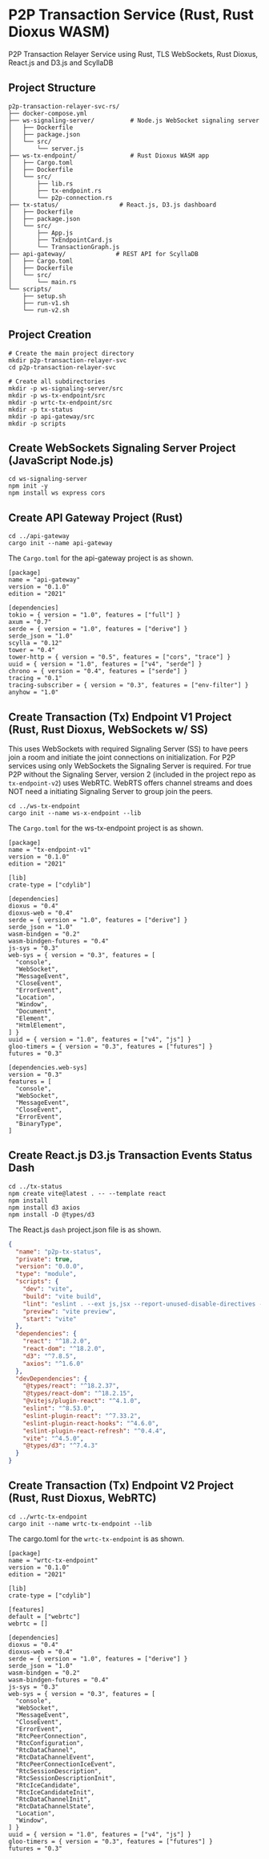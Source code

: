 # P2P Transaction Service (Rust, Rust Dioxus WASM)
P2P Transaction Relayer Service using Rust, TLS WebSockets, Rust Dioxus, React.js and D3.js and ScyllaDB


## Project Structure
```shell
p2p-transaction-relayer-svc-rs/
├── docker-compose.yml
├── ws-signaling-server/          # Node.js WebSocket signaling server
│   ├── Dockerfile
│   ├── package.json
│   └── src/
│       └── server.js
├── ws-tx-endpoint/               # Rust Dioxus WASM app
│   ├── Cargo.toml
│   ├── Dockerfile
│   └── src/
│       ├── lib.rs
│       ├── tx-endpoint.rs
│       └── p2p-connection.rs
├── tx-status/                 # React.js, D3.js dashboard
│   ├── Dockerfile
│   ├── package.json
│   └── src/
│       ├── App.js
│       ├── TxEndpointCard.js
│       └── TransactionGraph.js
├── api-gateway/              # REST API for ScyllaDB
│   ├── Cargo.toml
│   ├── Dockerfile
│   └── src/
│       └── main.rs
└── scripts/
    ├── setup.sh
    ├── run-v1.sh
    └── run-v2.sh
```


## Project Creation

```shell
# Create the main project directory
mkdir p2p-transaction-relayer-svc
cd p2p-transaction-relayer-svc

# Create all subdirectories
mkdir -p ws-signaling-server/src
mkdir -p ws-tx-endpoint/src
mkdir -p wrtc-tx-endpoint/src
mkdir -p tx-status
mkdir -p api-gateway/src
mkdir -p scripts
```


## Create WebSockets Signaling Server Project (JavaScript Node.js)

```shell
cd ws-signaling-server
npm init -y
npm install ws express cors
```


## Create API Gateway Project (Rust)

```shell
cd ../api-gateway
cargo init --name api-gateway
```

The `Cargo.toml` for the api-gateway project is as shown.

```shell
[package]
name = "api-gateway"
version = "0.1.0"
edition = "2021"

[dependencies]
tokio = { version = "1.0", features = ["full"] }
axum = "0.7"
serde = { version = "1.0", features = ["derive"] }
serde_json = "1.0"
scylla = "0.12"
tower = "0.4"
tower-http = { version = "0.5", features = ["cors", "trace"] }
uuid = { version = "1.0", features = ["v4", "serde"] }
chrono = { version = "0.4", features = ["serde"] }
tracing = "0.1"
tracing-subscriber = { version = "0.3", features = ["env-filter"] }
anyhow = "1.0"
```


## Create Transaction (Tx) Endpoint V1 Project (Rust, Rust Dioxus, WebSockets w/ SS)

This uses WebSockets with required Signaling Server (SS) to have peers join a room and initiate the joint
connections on initialization. For P2P services using only WebSockets the Signaling Server is required. For true P2P without the Signaling Server, version 2 (included in the project repo as `tx-endpoint-v2`) uses WebRTC. WebRTS offers channel streams and does NOT need a initiating Signaling Server to group join the peers.

```shell
cd ../ws-tx-endpoint
cargo init --name ws-x-endpoint --lib
```

The `Cargo.toml` for the ws-tx-endpoint project is as shown.

```shell
[package]
name = "tx-endpoint-v1"
version = "0.1.0"
edition = "2021"

[lib]
crate-type = ["cdylib"]

[dependencies]
dioxus = "0.4"
dioxus-web = "0.4"
serde = { version = "1.0", features = ["derive"] }
serde_json = "1.0"
wasm-bindgen = "0.2"
wasm-bindgen-futures = "0.4"
js-sys = "0.3"
web-sys = { version = "0.3", features = [
  "console",
  "WebSocket",
  "MessageEvent",
  "CloseEvent",
  "ErrorEvent",
  "Location",
  "Window",
  "Document",
  "Element",
  "HtmlElement",
] }
uuid = { version = "1.0", features = ["v4", "js"] }
gloo-timers = { version = "0.3", features = ["futures"] }
futures = "0.3"

[dependencies.web-sys]
version = "0.3"
features = [
  "console",
  "WebSocket",
  "MessageEvent",
  "CloseEvent",
  "ErrorEvent",
  "BinaryType",
]
```


## Create React.js D3.js Transaction Events Status Dash 

```shell
cd ../tx-status
npm create vite@latest . -- --template react
npm install
npm install d3 axios
npm install -D @types/d3
```

The React.js `dash` project.json file is as shown.

```json
{
  "name": "p2p-tx-status",
  "private": true,
  "version": "0.0.0",
  "type": "module",
  "scripts": {
    "dev": "vite",
    "build": "vite build",
    "lint": "eslint . --ext js,jsx --report-unused-disable-directives --max-warnings 0",
    "preview": "vite preview",
    "start": "vite"
  },
  "dependencies": {
    "react": "^18.2.0",
    "react-dom": "^18.2.0",
    "d3": "^7.8.5",
    "axios": "^1.6.0"
  },
  "devDependencies": {
    "@types/react": "^18.2.37",
    "@types/react-dom": "^18.2.15",
    "@vitejs/plugin-react": "^4.1.0",
    "eslint": "^8.53.0",
    "eslint-plugin-react": "^7.33.2",
    "eslint-plugin-react-hooks": "^4.6.0",
    "eslint-plugin-react-refresh": "^0.4.4",
    "vite": "^4.5.0",
    "@types/d3": "^7.4.3"
  }
}
```


## Create Transaction (Tx) Endpoint V2 Project (Rust, Rust Dioxus, WebRTC)

```shell
cd ../wrtc-tx-endpoint
cargo init --name wrtc-tx-endpoint --lib
```

The cargo.toml for the `wrtc-tx-endpoint` is as shown.

```shell
[package]
name = "wrtc-tx-endpoint"
version = "0.1.0"
edition = "2021"

[lib]
crate-type = ["cdylib"]

[features]
default = ["webrtc"]
webrtc = []

[dependencies]
dioxus = "0.4"
dioxus-web = "0.4"
serde = { version = "1.0", features = ["derive"] }
serde_json = "1.0"
wasm-bindgen = "0.2"
wasm-bindgen-futures = "0.4"
js-sys = "0.3"
web-sys = { version = "0.3", features = [
  "console",
  "WebSocket",
  "MessageEvent",
  "CloseEvent",
  "ErrorEvent",
  "RtcPeerConnection",
  "RtcConfiguration",
  "RtcDataChannel",
  "RtcDataChannelEvent",
  "RtcPeerConnectionIceEvent",
  "RtcSessionDescription",
  "RtcSessionDescriptionInit",
  "RtcIceCandidate",
  "RtcIceCandidateInit",
  "RtcDataChannelInit",
  "RtcDataChannelState",
  "Location",
  "Window",
] }
uuid = { version = "1.0", features = ["v4", "js"] }
gloo-timers = { version = "0.3", features = ["futures"] }
futures = "0.3"
```




